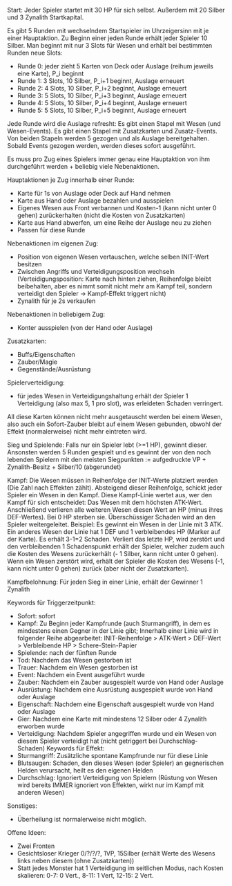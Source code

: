 Start: Jeder Spieler startet mit 30 HP für sich selbst.
Außerdem mit 20 Silber und 3 Zynalith Startkapital.


Es gibt 5 Runden mit wechselndem Startspieler im Uhrzeigersinn mit je einer Hauptaktion. Zu Beginn einer jeden Runde erhält jeder Spieler 10 Silber.
Man beginnt mit nur 3 Slots für Wesen und erhält bei bestimmten Runden neue Slots:
- Runde 0: jeder zieht 5 Karten von Deck oder Auslage (reihum jeweils eine Karte), P_i beginnt
- Runde 1: 3 Slots, 10 Silber, P_i+1 beginnt, Auslage erneuert
- Runde 2: 4 Slots, 10 Silber, P_i+2 beginnt, Auslage erneuert
- Runde 3: 5 Slots, 10 Silber, P_i+3 beginnt, Auslage erneuert
- Runde 4: 5 Slots, 10 Silber, P_i+4 beginnt, Auslage erneuert
- Runde 5: 5 Slots, 10 Silber, P_i+5 beginnt, Auslage erneuert

Jede Runde wird die Auslage refresht:
Es gibt einen Stapel mit Wesen (und Wesen-Events).
Es gibt einen Stapel mit Zusatzkarten und Zusatz-Events.
Von beiden Stapeln werden 5 gezogen und als Auslage bereitgehalten.
Sobald Events gezogen werden, werden dieses sofort ausgeführt.

Es muss pro Zug eines Spielers immer genau eine Hauptaktion von ihm durchgeführt werden + beliebig viele Nebenaktionen.

Hauptaktionen je Zug innerhalb einer Runde:
- Karte für 1s von Auslage oder Deck auf Hand nehmen
- Karte aus Hand oder Auslage bezahlen und ausspielen
- Eigenes Wesen aus Front verbannen und Kosten-1 (kann nicht unter 0 gehen) zurückerhalten (nicht die Kosten von Zusatzkarten)
- Karte aus Hand abwerfen, um eine Reihe der Auslage neu zu ziehen
- Passen für diese Runde

Nebenaktionen im eigenen Zug:
- Position von eigenen Wesen vertauschen, welche selben INIT-Wert besitzen
- Zwischen Angriffs und Verteidigungsposition wechseln (Verteidigungsposition: Karte nach hinten ziehen, Reihenfolge bleibt beibehalten, aber es nimmt somit nicht mehr am Kampf teil, sondern verteidigt den Spieler -> Kampf-Effekt triggert nicht)
- Zynalith für je 2s verkaufen

Nebenaktionen in beliebigem Zug:
- Konter ausspielen (von der Hand oder Auslage)


Zusatzkarten:
- Buffs/Eigenschaften
- Zauber/Magie
- Gegenstände/Ausrüstung


Spielerverteidigung:
- für jedes Wesen in Verteidigungshaltung erhält der Spieler 1 Verteidigung (also max 5, 1 pro slot), was erleideten Schaden verringert.

All diese Karten können nicht mehr ausgetauscht werden bei einem Wesen, also auch ein Sofort-Zauber bleibt auf einem Wesen gebunden, obwohl der Effekt (normalerweise) nicht mehr eintreten wird.


Sieg und Spielende:
Falls nur ein Spieler lebt (>=1 HP), gewinnt dieser.
Ansonsten werden 5 Runden gespielt und es gewinnt der von den noch lebenden Spielern mit den meisten Siegpunkten := aufgedruckte VP + Zynalith-Besitz + Silber/10 (abgerundet)


Kampf:
Die Wesen müssen in Reihenfolge der INIT-Werte platziert werden (Die Zahl nach Effekten zählt).
Absteigend dieser Reihenfolge, schickt jeder Spieler ein Wesen in den Kampf. Diese Kampf-Linie wertet aus, wer den Kampf für sich entscheidet: Das Wesen mit dem höchsten ATK-Wert. Anschließend verlieren alle weiteren Wesen diesen Wert an HP (minus ihres DEF-Wertes). Bei 0 HP sterben sie. Überschüssiger Schaden wird an den Spieler weitergeleitet.
Beispiel: Es gewinnt ein Wesen in der Linie mit 3 ATK. Ein anderes Wesen der Linie hat 1 DEF und 1 verbleibendes HP (Marker auf der Karte). Es erhält 3-1=2 Schaden. Verliert das letzte HP, wird zerstört und den verbleibenden 1 Schadenspunkt erhält der Spieler, welcher zudem auch die Kosten des Wesens zurückerhält (- 1 Silber, kann nicht unter 0 gehen).
Wenn ein Wesen zerstört wird, erhält der Spieler die Kosten des Wesens (-1, kann nicht unter 0 gehen) zurück (aber nicht der Zusatzkarten).

Kampfbelohnung:
Für jeden Sieg in einer Linie, erhält der Gewinner 1 Zynalith

Keywords für Triggerzeitpunkt:
- Sofort: sofort
- Kampf: Zu Beginn jeder Kampfrunde (auch Sturmangriff), in dem es mindestens einen Gegner in der Linie gibt; Innerhalb einer Linie wird in folgender Reihe abgearbeitet: INIT-Reihenfolge > ATK-Wert > DEF-Wert > Verbleibende HP > Schere-Stein-Papier
- Spielende: nach der fünften Runde
- Tod: Nachdem das Wesen gestorben ist
- Trauer: Nachdem ein Wesen gestorben ist
- Event: Nachdem ein Event ausgeführt wurde
- Zauber: Nachdem ein Zauber ausgespielt wurde von Hand oder Auslage
- Ausrüstung: Nachdem eine Ausrüstung ausgespielt wurde von Hand oder Auslage
- Eigenschaft: Nachdem eine Eigenschaft ausgespielt wurde von Hand oder Auslage
- Gier: Nachdem eine Karte mit mindestens 12 Silber oder 4 Zynalith erworben wurde
- Verteidigung: Nachdem Spieler angegriffen wurde und ein Wesen von diesem Spieler verteidigt hat (nicht getriggert bei Durchschlag-Schaden)
Keywords für Effekt:
- Sturmangriff: Zusätzliche spontane Kampfrunde nur für diese Linie
- Blutsaugen: Schaden, den dieses Wesen (oder Spieler) an gegnerischen Helden verursacht, heilt es den eigenen Helden
- Durchschlag: Ignoriert Verteidigung von Spielern (Rüstung von Wesen wird bereits IMMER ignoriert von Effekten, wirkt nur im Kampf mit anderen Wesen)


Sonstiges:
- Überheilung ist normalerweise nicht möglich.

Offene Ideen:
- Zwei Fronten
- Gesichtsloser Krieger 0/?/?/?, 1VP, 15Silber (erhält Werte des Wesens links neben diesem (ohne Zusatzkarten))
- Statt jedes Monster hat 1 Verteidigung im seitlichen Modus, nach Kosten skalieren: 0-7: 0 Vert., 8-11: 1 Vert, 12-15: 2 Vert.